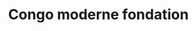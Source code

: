 ---
title: "Congo moderne fondation"
url: /kinshasa/congo-moderne-fondation/
shop: réparation de voitures
---